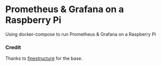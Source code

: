 # Prometheus &amp; Grafana on a Raspberry Pi
Using docker-compose to run Prometheus &amp; Grafana on a Raspberry Pi

### Credit
Thanks to [finestructure](https://github.com/finestructure/blogpost-prometheus) for the base.
